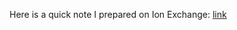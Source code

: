 Here is a quick note I prepared on Ion Exchange: [link](https://drive.google.com/file/d/1pRCTxkq8Vo8lngMzqzIYWVk_yBbAq4y-/view?usp=sharing)
